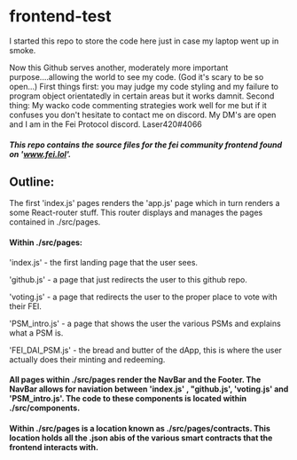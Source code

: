 # frontend-test

I started this repo to store the code here just in case my laptop went up in smoke.

Now this Github serves another, moderately more important purpose....allowing the world to see my code. (God it's scary to be so open...)
First things first: you may judge my code styling and my failure to program object orientatedly in certain areas but it works damnit. 
Second thing: My wacko code commenting strategies work well for me but if it confuses you don't hesitate to contact me on discord. My DM's are open and I am in the Fei Protocol discord. Laser420#4066


##### This repo contains the source files for the fei community frontend found on 'www.fei.lol'.

## Outline:

The first 'index.js' pages renders the 'app.js' page which in turn renders a some React-router stuff. This router displays and manages the pages contained in ./src/pages.

#### Within ./src/pages:

'index.js' - the first landing page that the user sees.

'github.js' - a page that just redirects the user to this github repo.

'voting.js' - a page that redirects the user to the proper place to vote with their FEI.

'PSM_intro.js' - a page that shows the user the various PSMs and explains what a PSM is.

'FEI_DAI_PSM.js' - the bread and butter of the dApp, this is where the user actually does their minting and redeeming.
 
#### All pages within ./src/pages render the NavBar and the Footer. The NavBar allows for naviation between 'index.js' , "github.js', 'voting.js' and 'PSM_intro.js'. The code to these components is located within ./src/components. 
 
 #### Within ./src/pages is a location known as ./src/pages/contracts. This location holds all the .json abis of the various smart contracts that the frontend interacts with.


